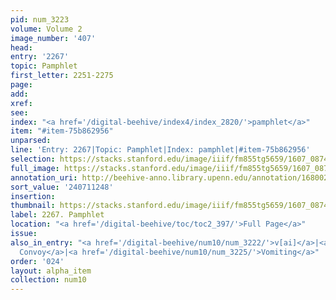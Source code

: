 ```yaml
---
pid: num_3223
volume: Volume 2
image_number: '407'
head:
entry: '2267'
topic: Pamphlet
first_letter: 2251-2275
page:
add:
xref:
see:
index: "<a href='/digital-beehive/index4/index_2820/'>pamphlet</a>"
item: "#item-75b862956"
unparsed:
line: 'Entry: 2267|Topic: Pamphlet|Index: pamphlet|#item-75b862956'
selection: https://stacks.stanford.edu/image/iiif/fm855tg5659/1607_0874/375,1248,2759,233/full/0/default.jpg
full_image: https://stacks.stanford.edu/image/iiif/fm855tg5659/1607_0874/full/full/0/default.jpg
annotation_uri: http://beehive-anno.library.upenn.edu/annotation/1680029966197
sort_value: '240711248'
insertion:
thumbnail: https://stacks.stanford.edu/image/iiif/fm855tg5659/1607_0874/375,1248,600,180/250,/0/default.jpg
label: 2267. Pamphlet
location: "<a href='/digital-beehive/toc/toc2_397/'>Full Page</a>"
issue:
also_in_entry: "<a href='/digital-beehive/num10/num_3222/'>v[ai]</a>|<a href='/digital-beehive/num10/num_3224/'>To
  Convoy</a>|<a href='/digital-beehive/num10/num_3225/'>Vomiting</a>"
order: '024'
layout: alpha_item
collection: num10
---
```

